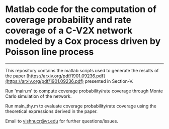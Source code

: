 # Matlab code for the computation of coverage probability and rate coverage of a C-V2X network modeled by a Cox process driven by Poisson line process
---
This repository contains the matlab scripts used to generate the results of the paper [https://arxiv.org/pdf/1901.09236.pdf](https://arxiv.org/pdf/1901.09236.pdf) presented in Section-V. 


Run 'main.m' to compute coverage probability/rate coverage through Monte Carlo simulation of the network. 

Run main_thy.m to evaluate coverage probability/rate coverage using the theoretical expressions derived in the paper. 

Email to vishnucr@vt.edu for further questions/issues.

